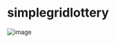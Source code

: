 # simplegridlottery

![image](https://github.com/JDNew/SimpleGridLottery/blob/master/preview_image/simple_grid_lottery.gif)


